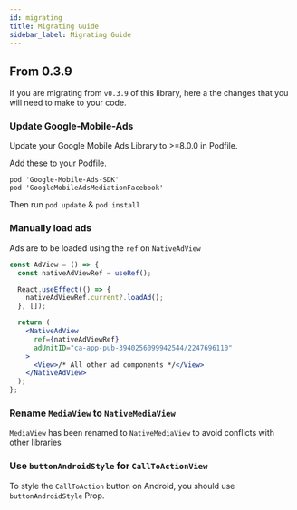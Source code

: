 ```yaml
---
id: migrating
title: Migrating Guide
sidebar_label: Migrating Guide
---
```


## From 0.3.9

If you are migrating from `v0.3.9` of this library, here a the changes that you will need to make to your code.

### Update Google-Mobile-Ads
Update your Google Mobile Ads Library to >=8.0.0 in Podfile.

Add these to your Podfile.

```
pod 'Google-Mobile-Ads-SDK'
pod 'GoogleMobileAdsMediationFacebook'
```
Then run `pod update` & `pod install`

### Manually load ads

Ads are to be loaded using the `ref` on `NativeAdView`

```jsx
const AdView = () => {
  const nativeAdViewRef = useRef();

  React.useEffect(() => {
    nativeAdViewRef.current?.loadAd();
  }, []);

  return (
    <NativeAdView
      ref={nativeAdViewRef}
      adUnitID="ca-app-pub-3940256099942544/2247696110"
    >
      <View>/* All other ad components */</View>
    </NativeAdView>
  );
};
```

### Rename `MediaView` to `NativeMediaView`
`MediaView` has been renamed to `NativeMediaView` to avoid conflicts with other libraries

### Use `buttonAndroidStyle` for `CallToActionView`
To style the `CallToAction` button on Android, you should use `buttonAndroidStyle` Prop.
